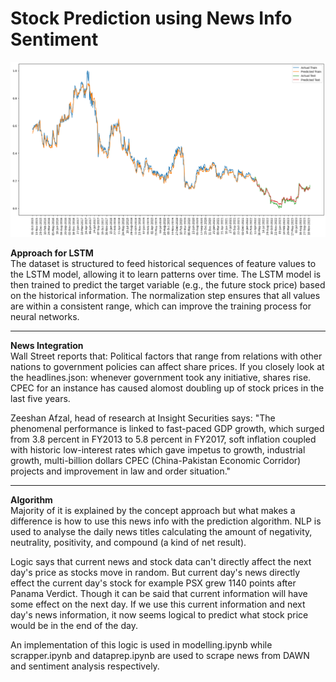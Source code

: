 # Stock Prediction using News Info Sentiment
![Results](./output.png)

<b>Approach for LSTM</b><br>
The dataset is structured to feed historical sequences of feature values to the LSTM model, allowing it to learn patterns over time. The LSTM model is then trained to predict the target variable (e.g., the future stock price) based on the historical information. The normalization step ensures that all values are within a consistent range, which can improve the training process for neural networks.

<hr>

<b>News Integration</b><br>
Wall Street reports that: Political factors that range from relations with other nations to government policies can affect share prices.
If you closely look at the headlines.json: whenever government took any initiative, shares rise. CPEC for an instance has caused alomost doubling up of stock prices in the last five years.

Zeeshan Afzal, head of research at Insight Securities says: "The phenomenal performance is linked to fast-paced GDP growth, which surged from 3.8 percent in FY2013 to 5.8 percent in FY2017, soft inflation coupled with historic low-interest rates which gave impetus to growth, industrial growth, multi-billion dollars CPEC (China-Pakistan Economic Corridor) projects and improvement in law and order situation."

<hr>

<b>Algorithm</b><br>
Majority of it is explained by the concept approach but what makes a difference is how to use this news info with the prediction algorithm. NLP is used to analyse the daily news titles calculating the amount of negativity, neutrality, positivity, and compound (a kind of net result).

Logic says that current news and stock data can't directly affect the next day's price as stocks move in random. But current day's news directly effect the current day's stock for example PSX grew 1140 points after Panama Verdict. Though it can be said that current information will have some effect on the next day. If we use this current information and next day's news information, it now seems logical to predict what stock price would be in the end of the day.

An implementation of this logic is used in modelling.ipynb while scrapper.ipynb and dataprep.ipynb are used to scrape news from DAWN and sentiment analysis respectively.
